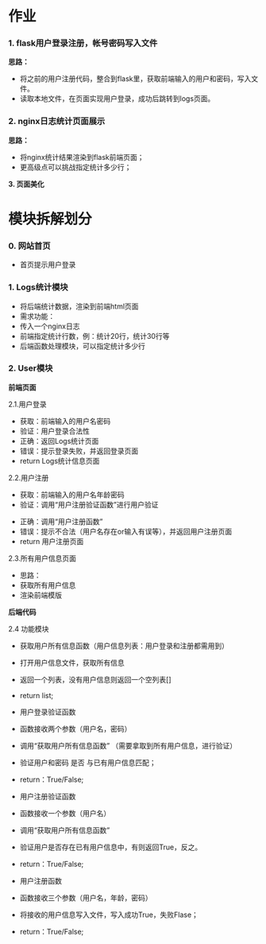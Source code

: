 
# 作业
### 1. flask用户登录注册，帐号密码写入文件

**思路：**

- 将之前的用户注册代码，整合到flask里，获取前端输入的用户和密码，写入文件。
- 读取本地文件，在页面实现用户登录，成功后跳转到logs页面。

### 2. nginx日志统计页面展示

**思路：**

- 将nginx统计结果渲染到flask前端页面；
- 更高级点可以挑战指定统计多少行；

**3. 页面美化**


# 模块拆解划分
### 0. 网站首页
- 首页提示用户登录

### 1. Logs统计模块
- 将后端统计数据，渲染到前端html页面
- 需求功能：
 - 传入一个nginx日志
 - 前端指定统计行数，例：统计20行，统计30行等
 - 后端函数处理模块，可以指定统计多少行

### 2. User模块

**前端页面**

2.1.用户登录
- 获取：前端输入的用户名密码
- 验证：用户登录合法性
 - 正确：返回Logs统计页面
 - 错误：提示登录失败，并返回登录页面
 - return Logs统计信息页面

2.2.用户注册
+ 获取：前端输入的用户名年龄密码
+ 验证：调用“用户注册验证函数”进行用户验证
 - 正确：调用“用户注册函数”  
 - 错误：提示不合法（用户名存在or输入有误等），并返回用户注册页面
 - return 用户注册页面

2.3.所有用户信息页面
- 思路：
 - 获取所有用户信息
 - 渲染前端模版


**后端代码**

2.4 功能模块
- 获取用户所有信息函数（用户信息列表：用户登录和注册都需用到）
 - 打开用户信息文件，获取所有信息
 - 返回一个列表，没有用户信息则返回一个空列表[]
 - return list;

- 用户登录验证函数
 - 函数接收两个参数（用户名，密码）
 - 调用“获取用户所有信息函数” （需要拿取到所有用户信息，进行验证）
 - 验证用户和密码 是否 与已有用户信息匹配；
 - return：True/False;

- 用户注册验证函数
 - 函数接收一个参数（用户名）
 - 调用“获取用户所有信息函数”
 - 验证用户是否存在已有用户信息中，有则返回True，反之。
 - return：True/False;

- 用户注册函数
 - 函数接收三个参数（用户名，年龄，密码）
 - 将接收的用户信息写入文件，写入成功True，失败Flase；
 - return：True/False;
